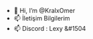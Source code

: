 - 👋 Hi, I’m @KralxOmer
- 📫 İletişim Bilgilerim
- 📫 Discord : Lexy &#1504

<!---
KralxOmer/KralxOmer is a ✨ special ✨ repository because its `README.md` (this file) appears on your GitHub profile.
You can click the Preview link to take a look at your changes.
--->
